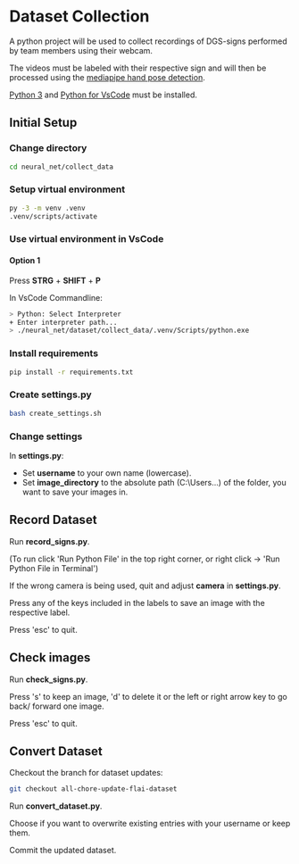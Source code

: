 # Dataset Collection

A python project will be used to collect recordings of DGS-signs performed by team members using their webcam.

The videos must be labeled with their respective sign and will then be processed using the [mediapipe hand pose detection](https://google.github.io/mediapipe/solutions/hands.html).

[Python 3](https://www.python.org/downloads/) and [Python for VsCode](https://marketplace.visualstudio.com/items?itemName=ms-python.python) must be installed.

## Initial Setup

### Change directory

```bash
cd neural_net/collect_data
```

### Setup virtual environment

```bash
py -3 -m venv .venv
.venv/scripts/activate
```

### Use virtual environment in VsCode

#### Option 1

Press **STRG** + **SHIFT** + **P**

In VsCode Commandline:

```bash
> Python: Select Interpreter
+ Enter interpreter path...
> ./neural_net/dataset/collect_data/.venv/Scripts/python.exe
```

### Install requirements

```bash
pip install -r requirements.txt
```

### Create settings.py

```bash
bash create_settings.sh
```

### Change settings

In **settings.py**:

- Set **username** to your own name (lowercase).
- Set **image_directory** to the absolute path (C:\Users\...) of the folder, you want to save your images in.

## Record Dataset

Run **record_signs.py**.

(To run click 'Run Python File' in the top right corner, or right click -> 'Run Python File in Terminal')

If the wrong camera is being used, quit and adjust **camera** in **settings.py**.

Press any of the keys included in the labels to save an image with the respective label.

Press 'esc' to quit.

## Check images

Run **check_signs.py**.

Press 's' to keep an image, 'd' to delete it or the left or right arrow key to go back/ forward one image.

Press 'esc' to quit.

## Convert Dataset

Checkout the branch for dataset updates:

```bash
git checkout all-chore-update-flai-dataset
```

Run **convert_dataset.py**.

Choose if you want to overwrite existing entries with your username or keep them.

Commit the updated dataset.
